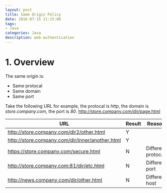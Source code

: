```yaml
---
layout: post
title: Same Origin Policy
date: 2016-07-15 11:15:00
tags:
- Java
categories: Java
description: web-authentication
---
```


# 1. Overview               
The same origin is:
* Same protocal
* Same domain
* Same port

Take the following URL for example, the protocal is *http*, the domain is *store.company.com*, the port is *80*.
http://store.company.com/dir/page.html

|                  URL                                 |  Result |        Reason             |
| ---------------------------------------------------- | ------- | ------------------------- |
| http://store.company.com/dir2/other.html             |    Y    |                           |
| http://store.company.com/dir/inner/another.html      |    Y    |                           |
| https://store.company.com/secure.html                |    N    |  Different protocal       |
| http://store.company.com:81/dir/etc.html             |    N    |  Different port           |
| http://news.company.com/dir/other.html               |    N    |  Different host           |



